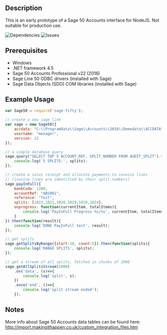 Description
-----------
This is an early prototype of a Sage 50 Accounts interface for NodeJS. Not suitable for production use.

![Dependencies](https://david-dm.org/mikuso/sage-fifty.svg)
![Issues](https://img.shields.io/github/issues/mikuso/sage-fifty.svg)

Prerequisites
-------------
* Windows
* .NET framework 4.5
* Sage 50 Accounts Professional v22 (2016)
* Sage Line 50 ODBC drivers (installed with Sage)
* Sage Data Objects (SDO) COM libraries (installed with Sage)


Example Usage
-------------

```js
var Sage50 = require('sage-fifty');

// create a new sage link
var sage = new Sage50({
	accdata: "C:\\ProgramData\\Sage\\Accounts\\2016\\Demodata\\ACCDATA",
	username: "manager",
	version: 22
});

// a simple database query
sage.query("SELECT TOP 5 ACCOUNT_REF, SPLIT_NUMBER FROM AUDIT_SPLIT").then(function(splits){
	console.log('5 SPLITS:', splits);
});

// create a sales receipt and allocate payments to invoice lines
// (invoice lines are identified by their split numbers)
sage.payInFull({
	bankCode: 1200,
	accountRef: "ABS001",
	reference: "Test",
	splits: [1023,1021,1020,1019,1010,1024],
	onprogress: function(currentItem, totalItems){
		console.log('PayInFull Progress %s/%s', currentItem, totalItems);
	}
}).then(function(result){
	console.log('DONE PayInFull test', result);
});

// get splits
sage.getSplitsByRange({start:10, count:5}).then(function(splits){
	console.log('RANGE SPLITS', splits);
});

// get a stream of all splits, fetched in chunks of 2000
sage.getAllSplitsStream(2000)
	.on('data', (s)=>{
		console.log('split', s);
	})
	.once('end', ()=>{
		console.log('split stream ended');
	});
```

Notes
-----
More info about Sage 50 Accounts data tables can be found here:
http://import.makingithappen.co.uk/custom_integration_files.htm
